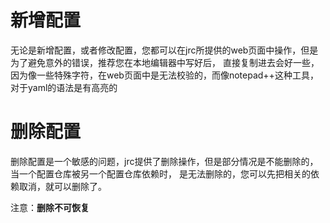 
# 新增配置
无论是新增配置，或者修改配置，您都可以在jrc所提供的web页面中操作，但是为了避免意外的错误，推荐您在本地编辑器中写好后，
直接复制进去会好一些，因为像一些特殊字符，在web页面中是无法校验的，而像notepad++这种工具，对于yaml的语法是有高亮的


# 删除配置
删除配置是一个敏感的问题，jrc提供了删除操作，但是部分情况是不能删除的，当一个配置仓库被另一个配置仓库依赖时，
是无法删除的，您可以先把相关的依赖取消，就可以删除了。

注意：**删除不可恢复**
